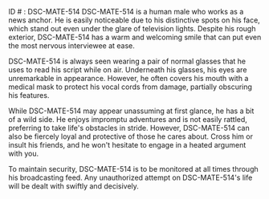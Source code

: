 ID # : DSC-MATE-514
DSC-MATE-514 is a human male who works as a news anchor. He is easily noticeable due to his distinctive spots on his face, which stand out even under the glare of television lights. Despite his rough exterior, DSC-MATE-514 has a warm and welcoming smile that can put even the most nervous interviewee at ease. 

DSC-MATE-514 is always seen wearing a pair of normal glasses that he uses to read his script while on air. Underneath his glasses, his eyes are unremarkable in appearance. However, he often covers his mouth with a medical mask to protect his vocal cords from damage, partially obscuring his features.

While DSC-MATE-514 may appear unassuming at first glance, he has a bit of a wild side. He enjoys impromptu adventures and is not easily rattled, preferring to take life's obstacles in stride. However, DSC-MATE-514 can also be fiercely loyal and protective of those he cares about. Cross him or insult his friends, and he won't hesitate to engage in a heated argument with you. 

To maintain security, DSC-MATE-514 is to be monitored at all times through his broadcasting feed. Any unauthorized attempt on DSC-MATE-514's life will be dealt with swiftly and decisively.